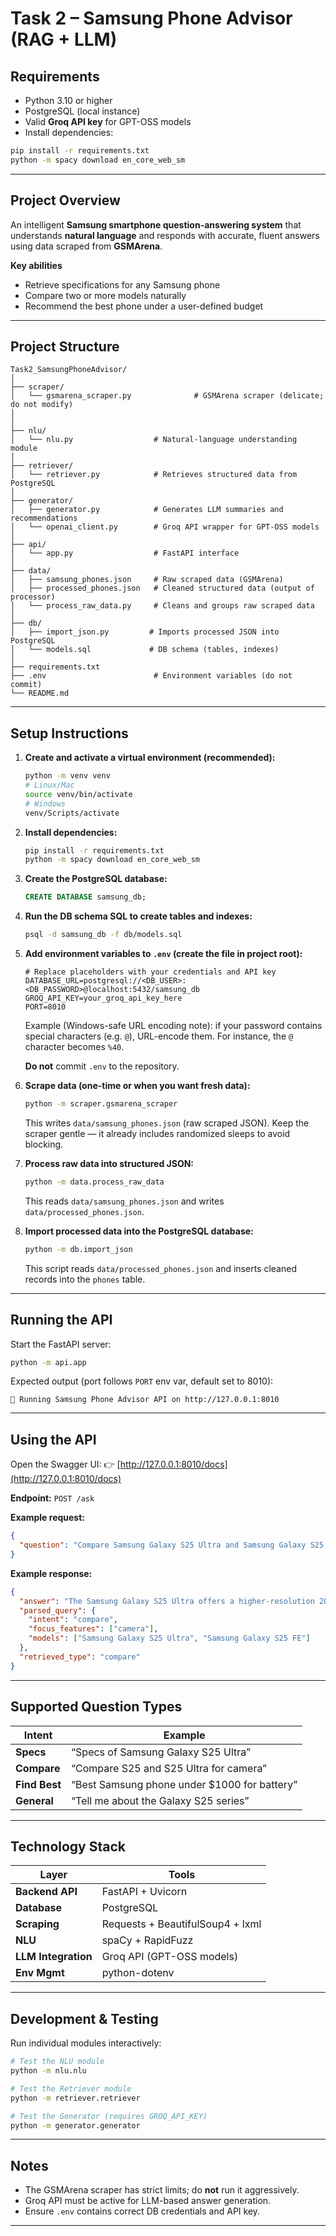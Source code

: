 # Task 2 – Samsung Phone Advisor (RAG + LLM)

## Requirements

* Python 3.10 or higher
* PostgreSQL (local instance)
* Valid **Groq API key** for GPT-OSS models
* Install dependencies:

```bash
pip install -r requirements.txt
python -m spacy download en_core_web_sm
```

---

## Project Overview

An intelligent **Samsung smartphone question-answering system** that understands **natural language** and responds with accurate, fluent answers using data scraped from **GSMArena**.

**Key abilities**

* Retrieve specifications for any Samsung phone
* Compare two or more models naturally
* Recommend the best phone under a user-defined budget

---

## Project Structure

```
Task2_SamsungPhoneAdvisor/
│
├── scraper/
│   └── gsmarena_scraper.py              # GSMArena scraper (delicate; do not modify)
│   
│
├── nlu/
│   └── nlu.py                  # Natural-language understanding module
│
├── retriever/
│   └── retriever.py            # Retrieves structured data from PostgreSQL
│
├── generator/
│   ├── generator.py            # Generates LLM summaries and recommendations
│   └── openai_client.py        # Groq API wrapper for GPT-OSS models
│
├── api/
│   └── app.py                  # FastAPI interface
│
├── data/
│   ├── samsung_phones.json     # Raw scraped data (GSMArena)
│   ├── processed_phones.json   # Cleaned structured data (output of processor)
│   └── process_raw_data.py     # Cleans and groups raw scraped data
│
├── db/
│   ├── import_json.py         # Imports processed JSON into PostgreSQL
│   └── models.sql             # DB schema (tables, indexes)
│   
├── requirements.txt
├── .env                        # Environment variables (do not commit)
└── README.md
```

---

## Setup Instructions

1. **Create and activate a virtual environment (recommended):**

   ```bash
   python -m venv venv
   # Linux/Mac
   source venv/bin/activate
   # Windows
   venv/Scripts/activate
   ```

2. **Install dependencies:**

   ```bash
   pip install -r requirements.txt
   python -m spacy download en_core_web_sm
   ```

3. **Create the PostgreSQL database:**

   ```sql
   CREATE DATABASE samsung_db;
   ```

4. **Run the DB schema SQL to create tables and indexes:**

   ```bash
   psql -d samsung_db -f db/models.sql
   ```

5. **Add environment variables to `.env` (create the file in project root):**

   ```text
   # Replace placeholders with your credentials and API key
   DATABASE_URL=postgresql://<DB_USER>:<DB_PASSWORD>@localhost:5432/samsung_db
   GROQ_API_KEY=your_groq_api_key_here
   PORT=8010
   ```

   Example (Windows-safe URL encoding note): if your password contains special characters (e.g. `@`), URL-encode them. For instance, the `@` character becomes `%40`.

   **Do not** commit `.env` to the repository.

6. **Scrape data (one-time or when you want fresh data):**

   ```bash
   python -m scraper.gsmarena_scraper
   ```

   This writes `data/samsung_phones.json` (raw scraped JSON). Keep the scraper gentle — it already includes randomized sleeps to avoid blocking.

7. **Process raw data into structured JSON:**

   ```bash
   python -m data.process_raw_data
   ```

   This reads `data/samsung_phones.json` and writes `data/processed_phones.json`.

8. **Import processed data into the PostgreSQL database:**

   ```bash
   python -m db.import_json
   ```

   This script reads `data/processed_phones.json` and inserts cleaned records into the `phones` table.

---

## Running the API

Start the FastAPI server:

```bash
python -m api.app
```

Expected output (port follows `PORT` env var, default set to 8010):

```
🚀 Running Samsung Phone Advisor API on http://127.0.0.1:8010
```

---

## Using the API

Open the Swagger UI:
👉 [http://127.0.0.1:8010/docs](http://127.0.0.1:8010/docs)

**Endpoint:**
`POST /ask`

**Example request:**

```json
{
  "question": "Compare Samsung Galaxy S25 Ultra and Samsung Galaxy S25 FE for photography"
}
```

**Example response:**

```json
{
  "answer": "The Samsung Galaxy S25 Ultra offers a higher-resolution 200 MP camera...",
  "parsed_query": {
    "intent": "compare",
    "focus_features": ["camera"],
    "models": ["Samsung Galaxy S25 Ultra", "Samsung Galaxy S25 FE"]
  },
  "retrieved_type": "compare"
}
```

---

## Supported Question Types

| Intent        | Example                                      |
| ------------- | -------------------------------------------- |
| **Specs**     | “Specs of Samsung Galaxy S25 Ultra”          |
| **Compare**   | “Compare S25 and S25 Ultra for camera”       |
| **Find Best** | “Best Samsung phone under $1000 for battery” |
| **General**   | “Tell me about the Galaxy S25 series”        |

---

## Technology Stack

| Layer               | Tools                            |
| ------------------- | -------------------------------- |
| **Backend API**     | FastAPI + Uvicorn                |
| **Database**        | PostgreSQL                       |
| **Scraping**        | Requests + BeautifulSoup4 + lxml |
| **NLU**             | spaCy + RapidFuzz                |
| **LLM Integration** | Groq API (GPT-OSS models)        |
| **Env Mgmt**        | python-dotenv                    |

---

## Development & Testing

Run individual modules interactively:

```bash
# Test the NLU module
python -m nlu.nlu

# Test the Retriever module
python -m retriever.retriever

# Test the Generator (requires GROQ_API_KEY)
python -m generator.generator
```

---

## Notes

* The GSMArena scraper has strict limits; do **not** run it aggressively.
* Groq API must be active for LLM-based answer generation.
* Ensure `.env` contains correct DB credentials and API key.

---
